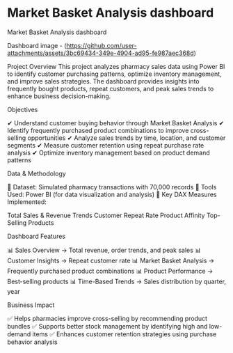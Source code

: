 # Market Basket Analysis dashboard
Market Basket Analysis dashboard

Dashboard image - (https://github.com/user-attachments/assets/3bc69434-349e-4904-ad95-fe987aec368d)

Project Overview
This project analyzes pharmacy sales data using Power BI to identify customer purchasing patterns, optimize inventory management, and improve sales strategies. The dashboard provides insights into frequently bought products, repeat customers, and peak sales trends to enhance business decision-making.

Objectives

✔ Understand customer buying behavior through Market Basket Analysis
✔ Identify frequently purchased product combinations to improve cross-selling opportunities
✔ Analyze sales trends by time, location, and customer segments
✔ Measure customer retention using repeat purchase rate analysis
✔ Optimize inventory management based on product demand patterns

Data & Methodology

📌 Dataset: Simulated pharmacy transactions with 70,000 records
📌 Tools Used: Power BI (for data visualization and analysis)
📌 Key DAX Measures Implemented:

Total Sales & Revenue Trends
Customer Repeat Rate
Product Affinity
Top-Selling Products

Dashboard Features

📊 Sales Overview → Total revenue, order trends, and peak sales 
📊 Customer Insights → Repeat customer rate
📊 Market Basket Analysis → Frequently purchased product combinations
📊 Product Performance → Best-selling products
📊 Time-Based Trends → Sales distribution by quarter, year

Business Impact

✅ Helps pharmacies improve cross-selling by recommending product bundles
✅ Supports better stock management by identifying high and low-demand items
✅ Enhances customer retention strategies using purchase behavior analysis

